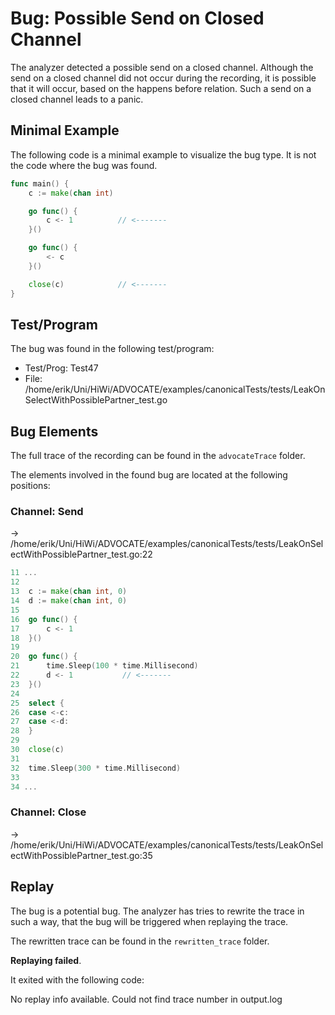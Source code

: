 # Bug: Possible Send on Closed Channel

The analyzer detected a possible send on a closed channel.
Although the send on a closed channel did not occur during the recording, it is possible that it will occur, based on the happens before relation.
Such a send on a closed channel leads to a panic.

## Minimal Example
The following code is a minimal example to visualize the bug type. It is not the code where the bug was found.

```go
func main() {
    c := make(chan int)

    go func() {
        c <- 1          // <-------
    }()

    go func() {
        <- c
    }()

    close(c)            // <-------
}
```

## Test/Program
The bug was found in the following test/program:

- Test/Prog:  Test47
- File:  /home/erik/Uni/HiWi/ADVOCATE/examples/canonicalTests/tests/LeakOnSelectWithPossiblePartner_test.go

## Bug Elements
The full trace of the recording can be found in the `advocateTrace` folder.

The elements involved in the found bug are located at the following positions:

###  Channel: Send
-> /home/erik/Uni/HiWi/ADVOCATE/examples/canonicalTests/tests/LeakOnSelectWithPossiblePartner_test.go:22
```go
11 ...
12 
13 	c := make(chan int, 0)
14 	d := make(chan int, 0)
15 
16 	go func() {
17 		c <- 1
18 	}()
19 
20 	go func() {
21 		time.Sleep(100 * time.Millisecond)
22 		d <- 1           // <-------
23 	}()
24 
25 	select {
26 	case <-c:
27 	case <-d:
28 	}
29 
30 	close(c)
31 
32 	time.Sleep(300 * time.Millisecond)
33 
34 ...
```


###  Channel: Close
-> /home/erik/Uni/HiWi/ADVOCATE/examples/canonicalTests/tests/LeakOnSelectWithPossiblePartner_test.go:35


## Replay
The bug is a potential bug.
The analyzer has tries to rewrite the trace in such a way, that the bug will be triggered when replaying the trace.

The rewritten trace can be found in the `rewritten_trace` folder.

**Replaying failed**.

It exited with the following code: 

No replay info available. Could not find trace number in output.log

